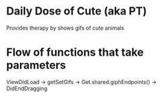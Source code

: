 # Daily Dose of Cute (aka PT)
Provides therapy by shows gifs of cute animals

# Flow of functions that take parameters

ViewDidLoad     ->  getSetGifs  ->  Get.shared.giphEndpoints()  -> 
DidEndDragging
